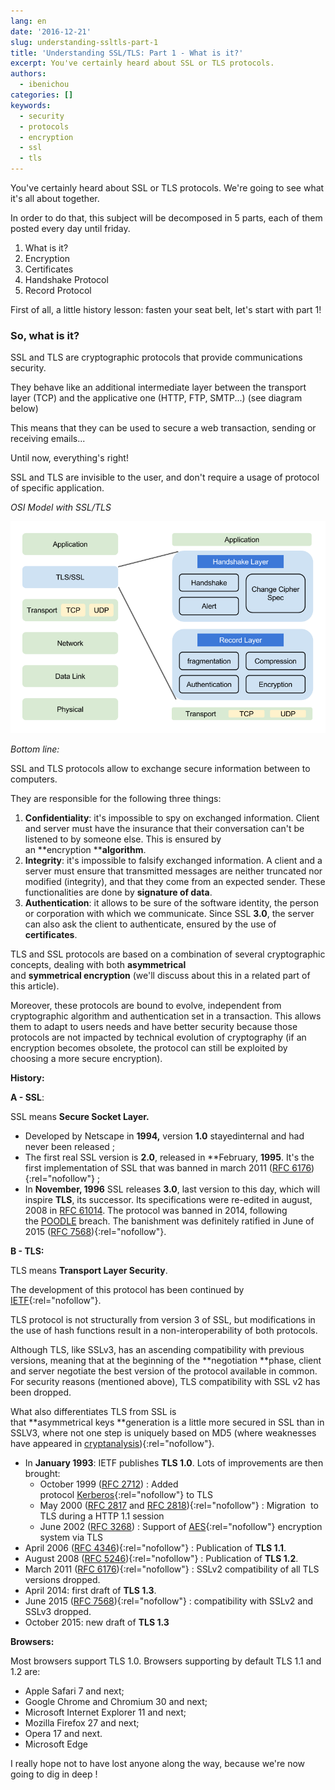 ```yaml
---
lang: en
date: '2016-12-21'
slug: understanding-ssltls-part-1
title: 'Understanding SSL/TLS: Part 1 - What is it?'
excerpt: You've certainly heard about SSL or TLS protocols.
authors:
  - ibenichou
categories: []
keywords:
  - security
  - protocols
  - encryption
  - ssl
  - tls
---
```


You've certainly heard about SSL or TLS protocols.
We're going to see what it's all about together.


In order to do that, this subject will be decomposed in 5 parts, each of them posted every day until friday.

1.  What is it?
2.  Encryption
3.  Certificates
4.  Handshake Protocol
5.  Record Protocol

First of all, a little history lesson: fasten your seat belt, let's start with part 1!

### **So, what is it?**

SSL and TLS are cryptographic protocols that provide communications security.

They behave like an additional intermediate layer between the transport layer (TCP) and the applicative one (HTTP, FTP, SMTP...) (see diagram below)

This means that they can be used to secure a web transaction, sending or receiving emails...

Until now, everything's right!

SSL and TLS are invisible to the user, and don't require a usage of protocol of specific application.

_OSI Model with SSL/TLS_

![tls-in-osi](/_assets/posts/2016-12-21-understanding-ssltls-part-1/tls-in-osi.png)

_Bottom line:_

SSL and TLS protocols allow to exchange secure information between to computers.

They are responsible for the following three things:

1.  **Confidentiality**: it's impossible to spy on exchanged information. Client and server must have the insurance that their conversation can't be listened to by someone else. This is ensured by an **encryption ****algorithm**.
2.  **Integrity**: it's impossible to falsify exchanged information. A client and a server must ensure that transmitted messages are neither truncated nor modified (integrity), and that they come from an expected sender. These functionalities are done by **signature of data**.
3.  **Authentication**: it allows to be sure of the software identity, the person or corporation with which we communicate. Since SSL **3.0**, the server can also ask the client to authenticate, ensured by the use of **certificates**.

TLS and SSL protocols are based on a combination of several cryptographic concepts, dealing with both **asymmetrical** and **symmetrical encryption** (we'll discuss about this in a related part of this article).

Moreover, these protocols are bound to evolve, independent from cryptographic algorithm and authentication set in a transaction. This allows them to adapt to users needs and have better security because those protocols are not impacted by technical evolution of cryptography (if an encryption becomes obsolete, the protocol can still be exploited by choosing a more secure encryption).

**History:**

**A - SSL**:

SSL means **Secure Socket Layer.**

*   Developed by Netscape in **1994,** version **1.0** stayedinternal and had never been released ;
*   The first real SSL version is **2.0**, released in **February, **1995**. It's the first implementation of SSL that was banned in march 2011 ([RFC 6176](https://tools.ietf.org/html/rfc6176)){:rel="nofollow"} ;
*   In **November, 1996** SSL releases **3.0**, last version to this day, which will inspire **TLS**, its successor. Its specifications were re-edited in august, 2008 in [RFC 6101](https://tools.ietf.org/html/rfc6101)[4](https://fr.wikipedia.org/wiki/Transport_Layer_Security#cite_note-4). The protocol was banned in 2014, following the [POODLE](https://fr.wikipedia.org/wiki/POODLE) breach. The banishment was definitely ratified in June of 2015 ([RFC 7568](https://tools.ietf.org/html/rfc7568)){:rel="nofollow"}.

**B - TLS:**

TLS means **Transport Layer Security**.

The development of this protocol has been continued by [IETF](https://www.ietf.org/){:rel="nofollow"}.

TLS protocol is not structurally from version 3 of SSL, but modifications in the use of hash functions result in a non-interoperability of both protocols.

Although TLS, like SSLv3, has an ascending compatibility with previous versions, meaning that at the beginning of the **negotiation **phase, client and server negotiate the best version of the protocol available in common. For security reasons (mentioned above), TLS compatibility with SSL v2 has been dropped.

What also differentiates TLS from SSL is that **asymmetrical keys **generation is a little more secured in SSL than in SSLV3, where not one step is uniquely based on MD5 (where weaknesses have appeared in [cryptanalysis](https://en.wikipedia.org/wiki/Cryptanalysis)){:rel="nofollow"}.

*   In **January 1993**: IETF publishes **TLS 1.0**. Lots of improvements are then brought:
    *   October 1999 ([RFC 2712](https://tools.ietf.org/html/rfc2712)) : Added protocol [Kerberos](https://en.wikipedia.org/wiki/Kerberos_(protocol)){:rel="nofollow"} to TLS
    *   May 2000 ([RFC 2817](https://tools.ietf.org/html/rfc2817) and [RFC 2818](https://tools.ietf.org/html/rfc2818)){:rel="nofollow"} : Migration  to TLS during a HTTP 1.1 session
    *   June 2002 ([RFC 3268](https://tools.ietf.org/html/rfc3268)) : Support of [AES](https://en.wikipedia.org/wiki/Advanced_Encryption_Standard){:rel="nofollow"} encryption system via TLS
*   April 2006 ([RFC 4346](https://tools.ietf.org/html/rfc4346)){:rel="nofollow"} : Publication of **TLS 1.1**.
*   August 2008 ([RFC 5246](https://tools.ietf.org/html/rfc5246)){:rel="nofollow"} : Publication of **TLS 1.2**.
*   March 2011 ([RFC 6176](https://tools.ietf.org/html/rfc6176)){:rel="nofollow"} : SSLv2 compatibility of all TLS versions dropped.
*   April 2014: first draft of **TLS 1.3**.
*   June 2015 ([RFC 7568](https://tools.ietf.org/html/rfc7568)){:rel="nofollow"} : compatibility with SSLv2 and SSLv3 dropped.
*   October 2015: new draft of **TLS 1.3**

**Browsers:**

Most browsers support TLS 1.0\. Browsers supporting by default TLS 1.1 and 1.2 are:

*   Apple Safari 7 and next;
*   Google Chrome and Chromium 30 and next;
*   Microsoft Internet Explorer 11 and next;
*   Mozilla Firefox 27 and next;
*   Opera 17 and next.
*   Microsoft Edge

I really hope not to have lost anyone along the way, because we're now going to dig in deep !
